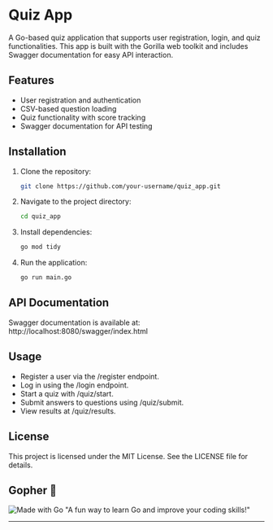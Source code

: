 # Quiz App

A Go-based quiz application that supports user registration, login, and quiz functionalities. This app is built with the Gorilla web toolkit and includes Swagger documentation for easy API interaction.

## Features
- User registration and authentication
- CSV-based question loading
- Quiz functionality with score tracking
- Swagger documentation for API testing

## Installation

1. Clone the repository:
   ```bash
   git clone https://github.com/your-username/quiz_app.git

2. Navigate to the project directory:
    ```bash
    cd quiz_app

3. Install dependencies:
    ```bash
    go mod tidy

4. Run the application:
    ```bash
    go run main.go

## API Documentation
Swagger documentation is available at: http://localhost:8080/swagger/index.html

## Usage
- Register a user via the /register endpoint.
- Log in using the /login endpoint.
- Start a quiz with /quiz/start.
- Submit answers to questions using /quiz/submit.
- View results at /quiz/results.

## License
This project is licensed under the MIT License. See the LICENSE file for details.

## Gopher  🐹
![Made with Go](https://img.shields.io/badge/Made%20with-Go-00ADD8?style=for-the-badge&logo=go)
"A fun way to learn Go and improve your coding skills!"

---
